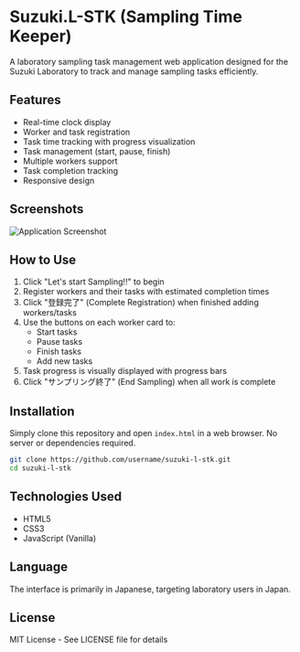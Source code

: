 # Suzuki.L-STK (Sampling Time Keeper)

A laboratory sampling task management web application designed for the Suzuki Laboratory to track and manage sampling tasks efficiently.

## Features

- Real-time clock display
- Worker and task registration
- Task time tracking with progress visualization
- Task management (start, pause, finish)
- Multiple workers support
- Task completion tracking
- Responsive design

## Screenshots

![Application Screenshot](https://github.com/Rhizobium-gits/2025-05-16.git)

## How to Use

1. Click "Let's start Sampling!!" to begin
2. Register workers and their tasks with estimated completion times
3. Click "登録完了" (Complete Registration) when finished adding workers/tasks
4. Use the buttons on each worker card to:
   - Start tasks
   - Pause tasks
   - Finish tasks
   - Add new tasks
5. Task progress is visually displayed with progress bars
6. Click "サンプリング終了" (End Sampling) when all work is complete

## Installation

Simply clone this repository and open `index.html` in a web browser. No server or dependencies required.

```bash
git clone https://github.com/username/suzuki-l-stk.git
cd suzuki-l-stk
```

## Technologies Used

- HTML5
- CSS3
- JavaScript (Vanilla)

## Language

The interface is primarily in Japanese, targeting laboratory users in Japan.

## License

MIT License - See LICENSE file for details
